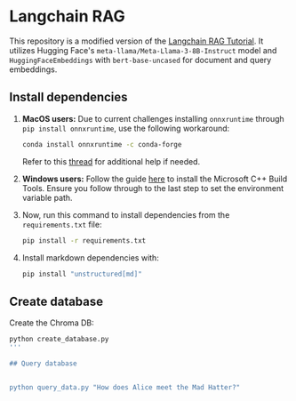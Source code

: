# Langchain RAG 

This repository is a modified version of the [Langchain RAG Tutorial](https://github.com/pixegami/langchain-rag-tutorial). It utilizes Hugging Face's `meta-llama/Meta-Llama-3-8B-Instruct` model and `HuggingFaceEmbeddings` with `bert-base-uncased` for document and query embeddings.

## Install dependencies

1. **MacOS users:** Due to current challenges installing `onnxruntime` through `pip install onnxruntime`, use the following workaround:

    ```sh
    conda install onnxruntime -c conda-forge
    ```
    Refer to this [thread](https://github.com/microsoft/onnxruntime/issues/11037) for additional help if needed.

2. **Windows users:** Follow the guide [here](https://github.com/bycloudai/InstallVSBuildToolsWindows?tab=readme-ov-file) to install the Microsoft C++ Build Tools. Ensure you follow through to the last step to set the environment variable path.

3. Now, run this command to install dependencies from the `requirements.txt` file:

    ```sh
    pip install -r requirements.txt
    ```

4. Install markdown dependencies with:

    ```sh
    pip install "unstructured[md]"
    ```

## Create database

Create the Chroma DB:

```sh
python create_database.py
'''

## Query database


python query_data.py "How does Alice meet the Mad Hatter?"

